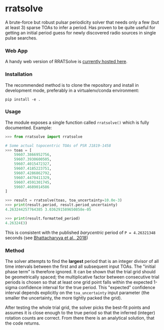 # rratsolve

A brute-force but robust pulsar periodicity solver that needs only a few (but at least 3) sparse TOAs to infer a period. Has proven to be quite useful for getting an initial period guess for newly discovered radio sources in single pulse searches.

### Web App

A handy web version of RRATSolve is [currently hosted here](https://rratsolve.herokuapp.com/).

### Installation

The recommended method is to clone the repository and install in development mode, preferably in a virtualenv/conda environment:
```
pip install -e .
```

### Usage

The module exposes a single function called `rratsolve()` which is fully documented. Example:

```python
>>> from rratsolve import rratsolve

# Some actual topocentric TOAs of PSR J1819-1458
>>> toas = [
    59607.3866952756,
    59607.3930600505,
    59607.4015472327,
    59607.4185223751,
    59607.4286862792,
    59607.4470411329,
    59607.4591301745,
    59607.4689014586
]

>>> result = rratsolve(toas, toa_uncertainty=10.0e-3)
>>> print(result.period, result.period_uncertainty)
4.263244257764385 3.036291589650858e-05

>>> print(result.formatted_period)
4.26324(3)
```

This is consistent with the published _barycentric_ period of `P = 4.26321348` seconds (see [Bhattacharyya et al., 2018](https://arxiv.org/abs/1803.10277))

### Method

The solver attempts to find the **largest** period that is an integer divisor of all time intervals between the first and all subsequent input TOAs. The "initial phase term" is therefore ignored. It can be shown that the trial grid should be geometrically spaced; the multiplicative factor between consecutive trial periods is chosen so that at least one grid point falls within the expected 1-sigma confidence interval for the true period. This "expected" confidence interval depends explicitly on the `toa_uncertainty` input parameter (the smaller the uncertainty, the more tightly packed the grid).

After testing the whole trial grid, the solver picks the best-fit points and assumes it is close enough to the true period so that the inferred (integer) rotation counts are correct. From there there is an analytical solution, that the code returns.
